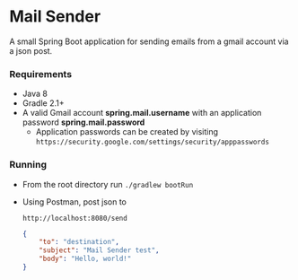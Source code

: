 # Mail Sender
A small Spring Boot application for sending emails from a gmail account via a json post.

### Requirements
* Java 8
* Gradle 2.1+
* A valid Gmail account __spring.mail.username__ with an application password __spring.mail.password__
  * Application passwords can be created by visiting `https://security.google.com/settings/security/apppasswords`

### Running
* From the root directory run
    `./gradlew bootRun`

* Using Postman, post json to

    `http://localhost:8080/send`

    ```json
    {
        "to": "destination",
        "subject": "Mail Sender test",
        "body": "Hello, world!"
    }
    ```